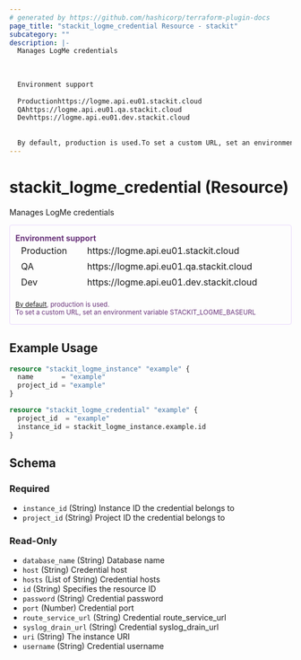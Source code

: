 ```yaml
---
# generated by https://github.com/hashicorp/terraform-plugin-docs
page_title: "stackit_logme_credential Resource - stackit"
subcategory: ""
description: |-
  Manages LogMe credentials
  
  
  
  Environment support
  
  Productionhttps://logme.api.eu01.stackit.cloud
  QAhttps://logme.api.eu01.qa.stackit.cloud
  Devhttps://logme.api.eu01.dev.stackit.cloud
  
  
  By default, production is used.To set a custom URL, set an environment variable STACKITLOGMEBASEURL
---
```


# stackit_logme_credential (Resource)

Manages LogMe credentials
<div class="warning" style='color: #69337A; border: solid #E9D8FD 1px; border-radius: 4px; padding-left:0.7em;margin-top:5px;'>
<span>
<p style='margin-top:1em;'>
<b>Environment support</b>
<table style='border-collapse: separate; margin:0;'>
<tr><td style='width: 100px'>Production</td><td>https://logme.api.eu01.stackit.cloud<td></tr>
<tr><td>QA</td><td>https://logme.api.eu01.qa.stackit.cloud<td></tr>
<tr><td>Dev</td><td>https://logme.api.eu01.dev.stackit.cloud<td></tr>
</table>
<br />
<small><a href="https://registry.terraform.io/providers/SchwarzIT/stackit/latest/docs#environment">By default</a>, production is used.<br />To set a custom URL, set an environment variable STACKIT_LOGME_BASEURL</small>
</p>
</span>
</div>

## Example Usage

```terraform
resource "stackit_logme_instance" "example" {
  name       = "example"
  project_id = "example"
}

resource "stackit_logme_credential" "example" {
  project_id  = "example"
  instance_id = stackit_logme_instance.example.id
}
```

<!-- schema generated by tfplugindocs -->
## Schema

### Required

- `instance_id` (String) Instance ID the credential belongs to
- `project_id` (String) Project ID the credential belongs to

### Read-Only

- `database_name` (String) Database name
- `host` (String) Credential host
- `hosts` (List of String) Credential hosts
- `id` (String) Specifies the resource ID
- `password` (String) Credential password
- `port` (Number) Credential port
- `route_service_url` (String) Credential route_service_url
- `syslog_drain_url` (String) Credential syslog_drain_url
- `uri` (String) The instance URI
- `username` (String) Credential username


